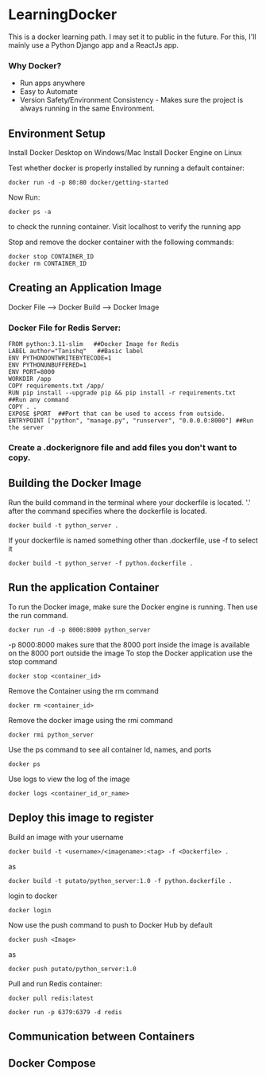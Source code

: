 # LearningDocker
This is a docker learning path. I may set it to public in the future.
For this, I'll mainly use a Python Django app and a ReactJs app.

### Why Docker?
- Run apps anywhere
- Easy to Automate
- Version Safety/Environment Consistency - Makes sure the project is always running in the same Environment.

## Environment Setup
Install Docker Desktop on Windows/Mac
Install Docker Engine on Linux

Test whether docker is properly installed by running a default container:
```
docker run -d -p 80:80 docker/getting-started
```
Now Run:
```
docker ps -a
```
to check the running container.
Visit localhost to verify the running app

Stop and remove the docker container with the following commands:
```
docker stop CONTAINER_ID
docker rm CONTAINER_ID
```


## Creating an Application Image
Docker File --> Docker Build --> Docker Image
### Docker File for Redis Server:
```
FROM python:3.11-slim   ##Docker Image for Redis
LABEL author="Tanishq"   ##Basic label
ENV PYTHONDONTWRITEBYTECODE=1
ENV PYTHONUNBUFFERED=1
ENV PORT=8000
WORKDIR /app
COPY requirements.txt /app/
RUN pip install --upgrade pip && pip install -r requirements.txt   ##Run any command
COPY . .
EXPOSE $PORT  ##Port that can be used to access from outside.
ENTRYPOINT ["python", "manage.py", "runserver", "0.0.0.0:8000"] ##Run the server
```
### Create a .dockerignore file and add files you don't want to copy.

## Building the Docker Image
Run the build command in the terminal where your dockerfile is located.
'.' after the command specifies where the dockerfile is located.
```
docker build -t python_server .

```
If your dockerfile is named something other than .dockerfile, use -f to select it
```
docker build -t python_server -f python.dockerfile .
```

## Run the application Container
To run the Docker image, make sure the Docker engine is running. Then use the run command.
```
docker run -d -p 8000:8000 python_server
```
-p 8000:8000 makes sure that the 8000 port inside the image is available on the 8000 port outside the image
To stop the Docker application use the stop command
```
docker stop <container_id>
```

Remove the Container using the rm command
```
docker rm <container_id>
```

Remove the docker image using the rmi command
```
docker rmi python_server
```

Use the ps command to see all container Id, names, and ports
```
docker ps
```

Use logs to view the log of the image
```
docker logs <container_id_or_name>
```

## Deploy this image to register
Build an image with your username
```
docker build -t <username>/<imagename>:<tag> -f <Dockerfile> .
```
as
```
docker build -t putato/python_server:1.0 -f python.dockerfile .
```

login to docker
```
docker login
```
Now use the push command to push to Docker Hub by default
```
docker push <Image>
```
as
```
docker push putato/python_server:1.0
```

Pull and run Redis container:
```
docker pull redis:latest
```
```
docker run -p 6379:6379 -d redis
```


## Communication between Containers

## Docker Compose
